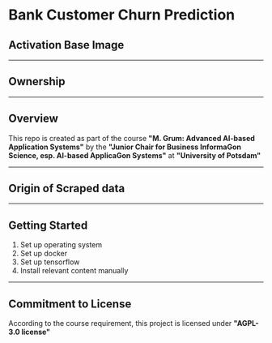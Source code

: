 # Bank Customer Churn Prediction
## Activation Base Image

---

## Ownership

---

## Overview

This repo is created as part of the course **"M. Grum: Advanced AI-based Application Systems"** by the **"Junior Chair for Business InformaGon Science, esp. AI-based ApplicaGon Systems"** at **"University of Potsdam"**

---

## Origin of Scraped data

---

## Getting Started

1. Set up operating system
2. Set up docker
3. Set up tensorflow
4. Install relevant content manually

---

## Commitment to License

According to the course requirement, this project is licensed under **"AGPL-3.0 license"**

